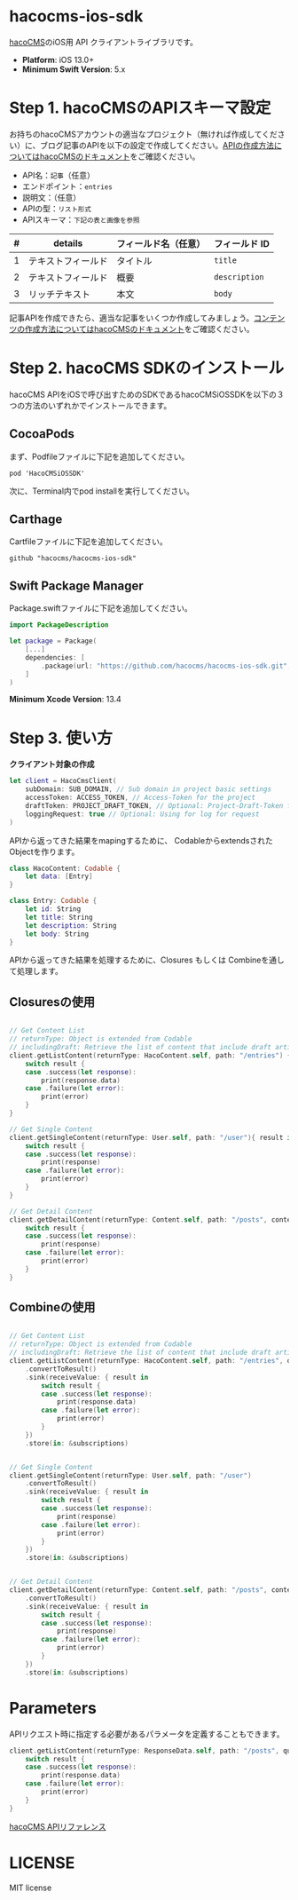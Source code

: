 # hacocms-ios-sdk

[hacoCMS](https://hacocms.com/)のiOS用 API クライアントライブラリです。

- **Platform**: iOS 13.0+
- **Minimum Swift Version**: 5.x


# Step 1. hacoCMSのAPIスキーマ設定
お持ちのhacoCMSアカウントの適当なプロジェクト（無ければ作成してください）に、ブログ記事のAPIを以下の設定で作成してください。[APIの作成方法についてはhacoCMSのドキュメント](https://hacocms.com/docs/entry/api-create)をご確認ください。

- API名：`記事`（任意）
- エンドポイント：`entries`
- 説明文：（任意）
- APIの型：`リスト形式`
- APIスキーマ：`下記の表と画像を参照`

| # | details              | フィールド名（任意） | フィールド ID     |
| --|----------------------| -----------------|-----------------|
| 1 | テキストフィールド       | タイトル          | `title`          |
| 2 | テキストフィールド       | 概要             | `description`    |
| 3 | リッチテキスト          | 本文             | `body`           |

記事APIを作成できたら、適当な記事をいくつか作成してみましょう。[コンテンツの作成方法についてはhacoCMSのドキュメント](https://hacocms.com/docs/entry/contents-create)をご確認ください。

# Step 2. hacoCMS SDKのインストール

hacoCMS APIをiOSで呼び出すためのSDKであるhacoCMSiOSSDKを以下の３つの方法のいずれかでインストールできます。

## CocoaPods

まず、Podfileファイルに下記を追加してください。
```
pod 'HacoCMSiOSSDK'
```
次に、Terminal内でpod installを実行してください。

## Carthage

Cartfileファイルに下記を追加してください。
```
github "hacocms/hacocms-ios-sdk"
```

## Swift Package Manager

Package.swiftファイルに下記を追加してください。

```swift
import PackageDescription

let package = Package(
    [...]
    dependencies: [
        .package(url: "https://github.com/hacocms/hacocms-ios-sdk.git", from: "1.0.1"),
    ]
)
```
**Minimum Xcode Version**: 13.4

# Step 3. 使い方

**クライアント対象の作成**
```swift
let client = HacoCmsClient(
    subDomain: SUB_DOMAIN, // Sub domain in project basic settings
    accessToken: ACCESS_TOKEN, // Access-Token for the project
    draftToken: PROJECT_DRAFT_TOKEN, // Optional: Project-Draft-Token for your project
    loggingRequest: true // Optional: Using for log for request
)
```

APIから返ってきた結果をmapingするために、 CodableからextendsされたObjectを作ります。

```swift
class HacoContent: Codable {
    let data: [Entry]
}

class Entry: Codable {
    let id: String
    let title: String
    let description: String
    let body: String
}
```

APIから返ってきた結果を処理するために、Closures もしくは Combineを通して処理します。


## Closuresの使用

```swift

// Get Content List
// returnType: Object is extended from Codable
// includingDraft: Retrieve the list of content that include draft articles
client.getListContent(returnType: HacoContent.self, path: "/entries") { result in
    switch result {
    case .success(let response):
        print(response.data)
    case .failure(let error):
        print(error)
    }
}

// Get Single Content
client.getSingleContent(returnType: User.self, path: "/user"){ result in
    switch result {
    case .success(let response):
        print(response)
    case .failure(let error):
        print(error)
    }
}

// Get Detail Content
client.getDetailContent(returnType: Content.self, path: "/posts", contentId: "contentID", draftToken: "draft_token") { result in
    switch result {
    case .success(let response):
        print(response)
    case .failure(let error):
        print(error)
    }
}
```

## Combineの使用

```swift

// Get Content List
// returnType: Object is extended from Codable
// includingDraft: Retrieve the list of content that include draft articles
client.getListContent(returnType: HacoContent.self, path: "/entries", query: query, includingDraft: false)
    .convertToResult()
    .sink(receiveValue: { result in
        switch result {
        case .success(let response):
            print(response.data)
        case .failure(let error):
            print(error)
        }
    })
    .store(in: &subscriptions)


// Get Single Content
client.getSingleContent(returnType: User.self, path: "/user")
    .convertToResult()
    .sink(receiveValue: { result in
        switch result {
        case .success(let response):
            print(response)
        case .failure(let error):
            print(error)
        }
    })
    .store(in: &subscriptions)


// Get Detail Content
client.getDetailContent(returnType: Content.self, path: "/posts", contentId: "contentID", draftToken: "draft_token")
    .convertToResult()
    .sink(receiveValue: { result in
        switch result {
        case .success(let response):
            print(response)
        case .failure(let error):
            print(error)
        }
    })
    .store(in: &subscriptions)


```

# Parameters
APIリクエスト時に指定する必要があるパラメータを定義することもできます。

```swift
client.getListContent(returnType: ResponseData.self, path: "/posts", query: QueryBuilder(limit: 3, s: "-updatedAt")) { result in
    switch result {
    case .success(let response):
        print(response.data)
    case .failure(let error):
        print(error)
    }
}
```
[hacoCMS APIリファレンス](https://hacocms.com/references/content-api)

# LICENSE

MIT license
